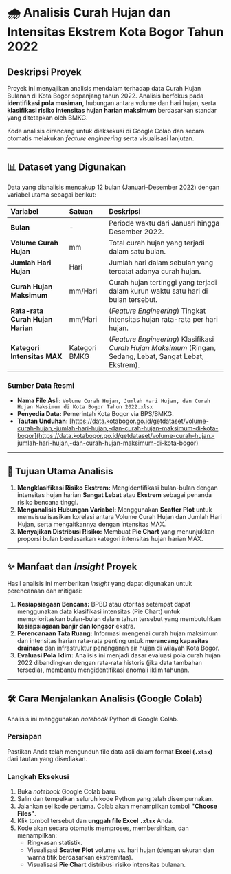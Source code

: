 # 🌧️ Analisis Curah Hujan dan Intensitas Ekstrem Kota Bogor Tahun 2022

## Deskripsi Proyek

Proyek ini menyajikan analisis mendalam terhadap data Curah Hujan Bulanan di Kota Bogor sepanjang tahun 2022. Analisis berfokus pada **identifikasi pola musiman**, hubungan antara volume dan hari hujan, serta **klasifikasi risiko intensitas hujan harian maksimum** berdasarkan standar yang ditetapkan oleh BMKG.

Kode analisis dirancang untuk dieksekusi di Google Colab dan secara otomatis melakukan *feature engineering* serta visualisasi lanjutan.

---

## 📊 Dataset yang Digunakan

Data yang dianalisis mencakup 12 bulan (Januari–Desember 2022) dengan variabel utama sebagai berikut:

| Variabel | Satuan | Deskripsi |
| :--- | :--- | :--- |
| **Bulan** | - | Periode waktu dari Januari hingga Desember 2022. |
| **Volume Curah Hujan** | mm | Total curah hujan yang terjadi dalam satu bulan. |
| **Jumlah Hari Hujan** | Hari | Jumlah hari dalam sebulan yang tercatat adanya curah hujan. |
| **Curah Hujan Maksimum** | mm/Hari | Curah hujan tertinggi yang terjadi dalam kurun waktu satu hari di bulan tersebut. |
| **Rata-rata Curah Hujan Harian** | mm/Hari | (*Feature Engineering*) Tingkat intensitas hujan rata-rata per hari hujan. |
| **Kategori Intensitas MAX** | Kategori BMKG | (*Feature Engineering*) Klasifikasi *Curah Hujan Maksimum* (Ringan, Sedang, Lebat, Sangat Lebat, Ekstrem). |

### Sumber Data Resmi

* **Nama File Asli:** `Volume Curah Hujan, Jumlah Hari Hujan, dan Curah Hujan Maksimum di Kota Bogor Tahun 2022.xlsx`
* **Penyedia Data:** Pemerintah Kota Bogor via BPS/BMKG.
* **Tautan Unduhan:** [https://data.kotabogor.go.id/getdataset/volume-curah-hujan,-jumlah-hari-hujan,-dan-curah-hujan-maksimum-di-kota-bogor](https://data.kotabogor.go.id/getdataset/volume-curah-hujan,-jumlah-hari-hujan,-dan-curah-hujan-maksimum-di-kota-bogor)

---

## 🎯 Tujuan Utama Analisis

1.  **Mengklasifikasi Risiko Ekstrem:** Mengidentifikasi bulan-bulan dengan intensitas hujan harian **Sangat Lebat** atau **Ekstrem** sebagai penanda risiko bencana tinggi.
2.  **Menganalisis Hubungan Variabel:** Menggunakan **Scatter Plot** untuk memvisualisasikan korelasi antara Volume Curah Hujan dan Jumlah Hari Hujan, serta mengaitkannya dengan intensitas MAX.
3.  **Menyajikan Distribusi Risiko:** Membuat **Pie Chart** yang menunjukkan proporsi bulan berdasarkan kategori intensitas hujan harian MAX.

---

## ✨ Manfaat dan *Insight* Proyek

Hasil analisis ini memberikan *insight* yang dapat digunakan untuk perencanaan dan mitigasi:

1.  **Kesiapsiagaan Bencana:** BPBD atau otoritas setempat dapat menggunakan data klasifikasi intensitas (Pie Chart) untuk memprioritaskan bulan-bulan dalam tahun tersebut yang membutuhkan **kesiapsiagaan banjir dan longsor** ekstra.
2.  **Perencanaan Tata Ruang:** Informasi mengenai curah hujan maksimum dan intensitas harian rata-rata penting untuk **merancang kapasitas drainase** dan infrastruktur penanganan air hujan di wilayah Kota Bogor.
3.  **Evaluasi Pola Iklim:** Analisis ini menjadi dasar evaluasi pola curah hujan 2022 dibandingkan dengan rata-rata historis (jika data tambahan tersedia), membantu mengidentifikasi anomali iklim tahunan.

---

## 🛠️ Cara Menjalankan Analisis (Google Colab)

Analisis ini menggunakan *notebook* Python di Google Colab.

### Persiapan

Pastikan Anda telah mengunduh file data asli dalam format **Excel (`.xlsx`)** dari tautan yang disediakan.

### Langkah Eksekusi

1.  Buka *notebook* Google Colab baru.
2.  Salin dan tempelkan seluruh kode Python yang telah disempurnakan.
3.  Jalankan sel kode pertama. Colab akan menampilkan tombol **"Choose Files"**.
4.  Klik tombol tersebut dan **unggah file Excel `.xlsx`** Anda.
5.  Kode akan secara otomatis memproses, membersihkan, dan menampilkan:
    * Ringkasan statistik.
    * Visualisasi **Scatter Plot** volume vs. hari hujan (dengan ukuran dan warna titik berdasarkan ekstremitas).
    * Visualisasi **Pie Chart** distribusi risiko intensitas bulanan.
